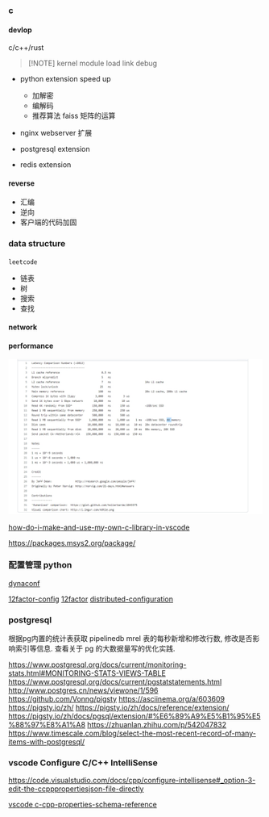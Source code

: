 
### c


#### devlop

c/c++/rust

> [!NOTE] kernel
> module
load
link
debug


- python extension  speed up
	- 加解密
	- 编解码
	- 推荐算法 faiss 矩阵的运算

- nginx  webserver 扩展
- postgresql extension
- redis extension

#### reverse

- 汇编
- 逆向
- 客户端的代码加固


### data structure

`leetcode`

- 链表
- 树
- 搜索
- 查找


#### network


#### performance

![](attach/img_v3_028s_ff330225-2fb0-43ac-82a9-71699625ea8g.jpg)


[how-do-i-make-and-use-my-own-c-library-in-vscode](https://stackoverflow.com/questions/77560681/how-do-i-make-and-use-my-own-c-library-in-vscode)

https://packages.msys2.org/package/


### 配置管理 python

[dynaconf](https://github.com/dynaconf/dynaconf)

[12factor-config](https://12factor.net/config)
[12factor](https://12factor.net/)
[distributed-configuration](https://github.com/topics/distributed-configuration)



### postgresql

根据pg内置的统计表获取 pipelinedb mrel 表的每秒新增和修改行数, 修改是否影响索引等信息. 查看关于 pg 的大数据量写的优化实践.

https://www.postgresql.org/docs/current/monitoring-stats.html#MONITORING-STATS-VIEWS-TABLE
https://www.postgresql.org/docs/current/pgstatstatements.html
http://www.postgres.cn/news/viewone/1/596
https://github.com/Vonng/pigsty
https://asciinema.org/a/603609
https://pigsty.io/zh/
https://pigsty.io/zh/docs/reference/extension/
https://pigsty.io/zh/docs/pgsql/extension/#%E6%89%A9%E5%B1%95%E5%88%97%E8%A1%A8
https://zhuanlan.zhihu.com/p/542047832
https://www.timescale.com/blog/select-the-most-recent-record-of-many-items-with-postgresql/


### vscode Configure C/C++ IntelliSense

https://code.visualstudio.com/docs/cpp/configure-intellisense#_option-3-edit-the-ccpppropertiesjson-file-directly

[vscode c-cpp-properties-schema-reference](https://code.visualstudio.com/docs/cpp/c-cpp-properties-schema-reference)